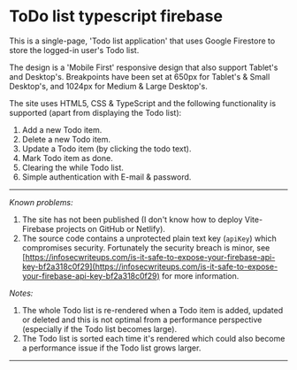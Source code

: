 # ToDo list typescript firebase

This is a single-page, 'Todo list application' that uses Google Firestore to store the logged-in user's Todo list.

The design is a 'Mobile First' responsive design that also support Tablet's and Desktop's. Breakpoints have been set at 650px for Tablet's & Small Desktop's, and 1024px for Medium & Large Desktop's.  
  
The site uses HTML5, CSS & TypeScript and the following functionality is supported (apart from displaying the Todo list):
1. Add a new Todo item.
2. Delete a new Todo item.
3. Update a Todo item (by clicking the todo text).
4. Mark Todo item as done.
5. Clearing the while Todo list.
6. Simple authentication with E-mail & password.
  
***
*Known problems:*
1. The site has not been published (I don't know how to deploy Vite-Firebase projects on GitHub or Netlify).
2. The source code contains a unprotected plain text key (`apiKey`) which compromises security. Fortunately the security breach is minor, see [https://infosecwriteups.com/is-it-safe-to-expose-your-firebase-api-key-bf2a318c0f29](https://infosecwriteups.com/is-it-safe-to-expose-your-firebase-api-key-bf2a318c0f29) for more information.
  
*Notes:*
1. The whole Todo list is re-rendered when a Todo item is added, updated or deleted and this is not optimal from a performance perspective (especially if the Todo list becomes large).
2. The Todo list is sorted each time it's rendered which could also become a performance issue if the Todo list grows larger.
  
***